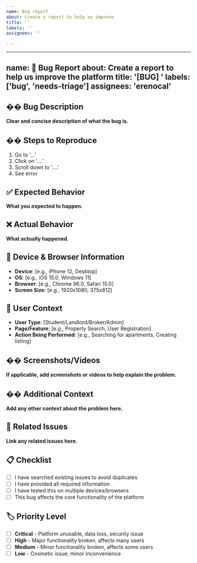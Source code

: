 ```yaml
---
name: Bug report
about: Create a report to help us improve
title: ''
labels: ''
assignees: ''

---
```


---
name: 🐛 Bug Report
about: Create a report to help us improve the platform
title: '[BUG] '
labels: ['bug', 'needs-triage']
assignees: 'erenocal'
---

## �� Bug Description
**Clear and concise description of what the bug is.**

## �� Steps to Reproduce
1. Go to '...'
2. Click on '....'
3. Scroll down to '....'
4. See error

## ✅ Expected Behavior
**What you expected to happen.**

## ❌ Actual Behavior
**What actually happened.**

## 📱 Device & Browser Information
- **Device**: [e.g., iPhone 12, Desktop]
- **OS**: [e.g., iOS 15.0, Windows 11]
- **Browser**: [e.g., Chrome 96.0, Safari 15.0]
- **Screen Size**: [e.g., 1920x1080, 375x812]

## 🎯 User Context
- **User Type**: [Student/Landlord/Broker/Admin]
- **Page/Feature**: [e.g., Property Search, User Registration]
- **Action Being Performed**: [e.g., Searching for apartments, Creating listing]

## �� Screenshots/Videos
**If applicable, add screenshots or videos to help explain the problem.**

## �� Additional Context
**Add any other context about the problem here.**

## 🔗 Related Issues
**Link any related issues here.**

## 📋 Checklist
- [ ] I have searched existing issues to avoid duplicates
- [ ] I have provided all required information
- [ ] I have tested this on multiple devices/browsers
- [ ] This bug affects the core functionality of the platform

## 🏷️ Priority Level
- [ ] **Critical** - Platform unusable, data loss, security issue
- [ ] **High** - Major functionality broken, affects many users
- [ ] **Medium** - Minor functionality broken, affects some users
- [ ] **Low** - Cosmetic issue, minor inconvenience
